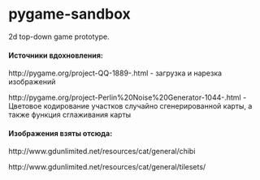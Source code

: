# pygame-sandbox
2d top-down game prototype. 

<h4>Источники вдохновления:</h4>
<p>http://pygame.org/project-QQ-1889-.html - загрузка и нарезка изображений </p>
<p>http://pygame.org/project-Perlin%20Noise%20Generator-1044-.html - Цветовое кодирование участков случайно сгенерированной карты, а также функция сглаживания карты </p>

<h4>Изображения взяты отсюда:</h4>
<p>http://www.gdunlimited.net/resources/cat/general/chibi</p>
<p>http://www.gdunlimited.net/resources/cat/general/tilesets/</p>
